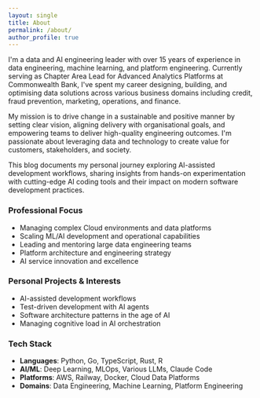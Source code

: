 ```yaml
---
layout: single
title: About
permalink: /about/
author_profile: true
---
```


I'm a data and AI engineering leader with over 15 years of experience in data engineering, machine learning, and platform engineering. Currently serving as Chapter Area Lead for Advanced Analytics Platforms at Commonwealth Bank, I've spent my career designing, building, and optimising data solutions across various business domains including credit, fraud prevention, marketing, operations, and finance.

My mission is to drive change in a sustainable and positive manner by setting clear vision, aligning delivery with organisational goals, and empowering teams to deliver high-quality engineering outcomes. I'm passionate about leveraging data and technology to create value for customers, stakeholders, and society.

This blog documents my personal journey exploring AI-assisted development workflows, sharing insights from hands-on experimentation with cutting-edge AI coding tools and their impact on modern software development practices.

### Professional Focus
- Managing complex Cloud environments and data platforms
- Scaling ML/AI development and operational capabilities
- Leading and mentoring large data engineering teams
- Platform architecture and engineering strategy
- AI service innovation and excellence

### Personal Projects & Interests
- AI-assisted development workflows
- Test-driven development with AI agents
- Software architecture patterns in the age of AI
- Managing cognitive load in AI orchestration

### Tech Stack
- **Languages**: Python, Go, TypeScript, Rust, R
- **AI/ML**: Deep Learning, MLOps, Various LLMs, Claude Code
- **Platforms**: AWS, Railway, Docker, Cloud Data Platforms
- **Domains**: Data Engineering, Machine Learning, Platform Engineering
